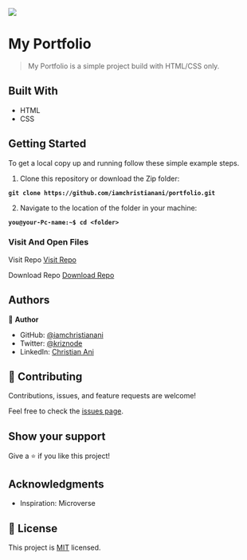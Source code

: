![](https://img.shields.io/badge/Microverse-blueviolet)

# My Portfolio

> My Portfolio is a simple project build with HTML/CSS only.


## Built With

- HTML
- CSS

## Getting Started
To get a local copy up and running follow these simple example steps.

1. Clone this repository or download the Zip folder:

**``git clone https://github.com/iamchristianani/portfolio.git``**

2. Navigate to the location of the folder in your machine:

**``you@your-Pc-name:~$ cd <folder>``**

### Visit And Open Files
Visit Repo
[Visit Repo](https://iamchristianani.github.io/portfolio/)

Download Repo
[Download Repo](https://github.com/iamchristianani/portfolio/archive/refs/heads/main.zip)


## Authors

👤 **Author**

- GitHub: [@iamchristianani](https://github.com/iamchristianani)
- Twitter: [@kriznode](https://twitter.com/kriznode)
- LinkedIn: [Christian Ani](https://www.linkedin.com/in/anikriz/)

## 🤝 Contributing

Contributions, issues, and feature requests are welcome!

Feel free to check the [issues page](https://github.com/iamchristianani/portfolio/issues).

## Show your support

Give a ⭐️ if you like this project!

## Acknowledgments

- Inspiration: Microverse

## 📝 License

This project is [MIT](./LICENSE) licensed.